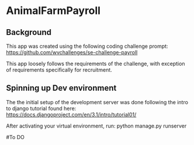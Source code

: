 # AnimalFarmPayroll

## Background

This app was created using the following coding challenge prompt: https://github.com/wvchallenges/se-challenge-payroll


This app loosely follows the requirements of the challenge, with exception of requirements specifically for recruitment. 


## Spinning up Dev environment

The the initial setup of the development server was done following the intro to django tutorial found here: https://docs.djangoproject.com/en/3.1/intro/tutorial01/

After activating your virtual environment, run:
python manage.py runserver

#To DO

